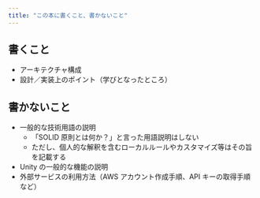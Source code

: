 ```yaml
---
title: "この本に書くこと、書かないこと"
---
```


## 書くこと

- アーキテクチャ構成
- 設計／実装上のポイント（学びとなったところ）

## 書かないこと

- 一般的な技術用語の説明
  - 「SOLID 原則とは何か？」と言った用語説明はしない
  - ただし、個人的な解釈を含むローカルルールやカスタマイズ等はその旨を記載する
- Unity の一般的な機能の説明
- 外部サービスの利用方法（AWS アカウント作成手順、API キーの取得手順など）
